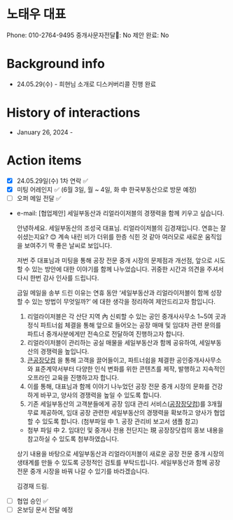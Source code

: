 # 노태우 대표

Phone: 010-2764-9495
중개사문자전달📩: No
제안 완료: No

# Background info

- 24.05.29(수) - 희현님 소개로 디스커버리콜 진행 완료

# History of interactions

- January 26, 2024 -

# Action items

- [x]  24.05.29일(수) 1차 연락 ✅
- [x]  미팅 어레인지 ✅ (6월 3일, 월 ~ 4일, 화 中 한국부동산으로 방문 예정)
- [ ]  오퍼 메일 전달 ✅
- e-mail: [협업제안] 세일부동산과 리얼라이저블의 경쟁력을 함께 키우고 싶습니다.
    
    안녕하세요. 세일부동산의 조성국 대표님.
    리얼라이저블의 김경재입니다.
    연휴는 잘 쉬셨는지요? 😊
    계속 내린 비가 더위를 한층 식힌 것 같아
    여러모로 새로운 움직임을 보여주기 딱 좋은 날씨로 보입니다.
    
    저번 주 대표님과 미팅을 통해 공장 전문 중개 시장의 문제점과 개선점,
    앞으로 시도할 수 있는 방안에 대한 이야기를 함께 나누었습니다.
    귀중한 시간과 의견을 주셔서 다시 한번 감사 인사를 드립니다.
    
    금일 메일을 송부 드린 이유는
    연휴 동안 ‘세일부동산과 리얼라이저블이 함께 성장할 수 있는 방법이 무엇일까?’
    에 대한 생각을 정리하여 제안드리고자 함입니다.
    
    1. 리얼라이저블은 각 산단 지역 內 신뢰할 수 있는 공인 중개사사무소 1~5여 곳과 정식 파트너쉽 체결을 통해 앞으로 들어오는 공장 매매 및 임대차 관련 문의를 파트너 중개사분에게만 전속으로 전달하여 진행하고자 합니다.
    2. 리얼라이저블이 관리하는 공실 매물을 세일부동산과 함께 공유하여, 세일부동산의 경쟁력을 높입니다.
    3. [큰공장닷컴](https://bigfactory.kr/) 을 통해 고객을 끌어들이고, 파트너쉽을 체결한 공인중개사사무소와 표준계약서부터 다양한 인식 변화를 위한 콘텐츠를 제작, 발행하고 지속적인 오프라인 교육을 진행하고자 합니다.
    4. 이를 통해, 대표님과 함께 이야기 나누었던 공장 전문 중개 시장의 문화를 건강하게 바꾸고, 양사의 경쟁력을 높일 수 있도록 합니다.
    5. 기존 세일부동산의 고객분들에게 공장 임대 관리 서비스([공장장닷컴](https://xn--ob0b391ca.com/))를 3개월 무료 제공하여, 임대 공장 관련한 세일부동산의 경쟁력을 확보하고 양사가 협업할 수 있도록 합니다. (첨부파일 中 1. 공장 관리비 보고서 샘플 참고)
    - 첨부 파일 中 2. 임대인 및 중개사 전용 전단지는 現 공장장닷컴의 홍보 내용을 참고하실 수 있도록 첨부하였습니다.
    
    상기 내용을 바탕으로 세일부동산과 리얼라이저블이 새로운 공장 전문 중개 시장의
    생태계를 만들 수 있도록 긍정적인 검토를 부탁드립니다.
    세일부동산과 함께 공장 전문 중개 시장을 바꿔 나갈 수 있기를 바라겠습니다.
    
    김경재 드림.
    
- [ ]  협업 승인 ✅
- [ ]  온보딩 문서 전달 예정